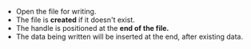 - Open the file for writing.
- The file is **created** if it doesn't exist.
- The handle is positioned at the **end of the file.**
- The data being written will be inserted at the end, after existing data.

